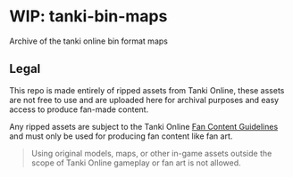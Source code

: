 # WIP: tanki-bin-maps
Archive of the tanki online bin format maps

## Legal
This repo is made entirely of ripped assets from Tanki Online, these assets are not free to use and are uploaded here for archival purposes and easy access to produce fan-made content.

Any ripped assets are subject to the Tanki Online [Fan Content Guidelines](https://en.tankiwiki.com/Creating_Fan_Content_Guide) and must only be used for producing fan content like fan art.
> Using original models, maps, or other in-game assets outside the scope of Tanki Online gameplay or fan art is not allowed.
